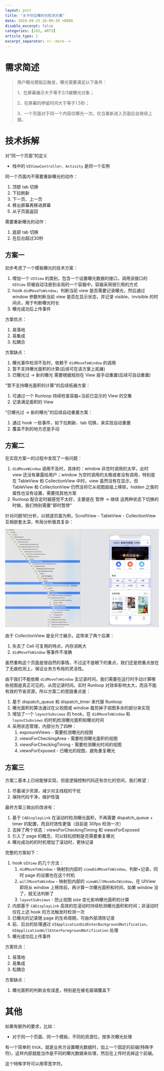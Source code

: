 ```yaml
---
layout: post
title: "关于坑位曝的光检测方案"
date: 2019-09-25 16:09:20 +0800
disable_excerpt: false
categories: [iOS, ARTS]
article_type: 1
excerpt_separator: <!--more-->
---
```


# 需求简述

> 用户曝光模板后触发，曝光需要满足以下条件：
>
> 1、在屏幕展示大于等于2/3被曝光对象；
>
> 2、在屏幕的停留时间大于等于1.5秒；
>
> 3、一个页面对于同一个内容仅曝光一次。仅当重新进入页面后会继续上报。

<!--more-->

# 技术拆解

对“同一个页面”的定义

- 栈中的 `UIViewController`、`Activity` 是同一个实例

同一个页面内不需要重新曝光的动作：

1. 顶部 tab 切换
2. 下拉刷新
3. 下一页、上一页
4. 移出屏幕再移进屏幕
5. 从子页面返回

需要重新曝光的动作：

1. 底部 tab 切换
2. 在后台超过30秒

## 方案一

初步考虑了一个模板曝光的技术方案：

1. 增加一个 `UIView` 的类别，包含一个设置曝光数据的接口，调用该接口的 `UIView` 将被自动注册到全局的一个容器中，容器采用弱引用的方式
2. hook `didMoveToWindow`，判断当前 view 是否需要记录曝光，然后通过 window 参数判断当前 view 是否在显示状态，并记录 visible、invisible 的时间点，用于判断曝光时长
3. 曝光成功后上传事件

方案优点：

1. 易落地
2. 易集成
3. 松耦合

方案缺点：

1. 曝光事件检测不及时，依赖于 `didMoveToWindow` 的调用
2. 暂不支持曝光面积的计算(后续可在该方案上拓展)
3. 已曝光过 -> 新的曝光 需要根据规则在 View 层手动重置(后续可自动重置)

"暂不支持曝光面积的计算"的后续拓展方案：

1. 可通过一个 Runloop 持续检查容器+当前已显示的 View 的交集
2. 记录满足面积的 View

"已曝光过 -> 新的曝光"的后续自动重置方案：

1. 通过 hook 一些事件，如下拉刷新、tab 切换，来实现自动重置
2. 覆盖不到的地方还是手动



## 方案二

在实现方案一的过程中发现了一些问题：

1. `didMoveWindow` 调用不及时，具体的：window 非空时调用的太早，此时 view 还没有暴露给用户；window 为空时调用的太晚或者没有调用，特别是在 TableView 和 CollectionView 中时，view 虽然没有在显示，但 TableView 和 CollectionView 仍然没将它从视图层级上移除，hidden 之类的属性也没有设置，需要找其他方案
2. Runloop 配合定时器感觉不太好，主要是在 暂停 -> 继续 这两种状态下切换的时候，我们特别需要"即时暂停"

针对问题1的分析，以频道页面为例，ScrollView - TableView - CollectionView 互相嵌套太深，布局分析极其复杂：

![Image 1](/assets/img/image2019-8-21_17-21-22.png)

由于 CollectionView 是全尺寸展示，这带来了两个后果：

1. 失去了 Cell 可复用的特点，内存消耗大
2. `didMoveToWindow` 等事件不准确

虽然重构这个页面是很自然的事情，不过这不是眼下的重点，我们还是把重点放在了无痕检测上，保证业务方布局的灵活性。

由于我们不能依赖 `didMoveToWindow` 去记录时间，我们需要在运行时手动计算哪些视图是真正可见的，从而记录时间。实时 Runloop 对效率影响太大，而且不能有效的节省资源，所以方案二的思路重点是：

1. 基于 dispatch_queue 和 dispatch_timer  来代替 Runloop 
2. 曝光面积的算法通过在父视图或 window 裁剪掉子视图多余的部分来实现
3. 增加了一个 `layoutSubviews` 的 hook，在 `didMoveToWindow` 和 `layoutSubviews` 的时机检测曝光面积和曝光时间
4. 采用状态管理，内部分为了四种：
   1. exposureViews - 需要检测曝光的视图
   2. viewsForCheckingArea - 需要检测曝光面积的视图
   3. viewsForCheckingTiming - 需要检测曝光时间的视图
   4. viewsForExposed - 已曝光的视图，避免重复曝光



## 方案三

方案二基本上已经能够实现，但是逻辑控制代码还有优化的空间，我们希望：

1. 尽量减少资源，减少对主线程的干扰
2. 保持代码干净，维护性强

最终方案三做出的改进有：

1. 基于 `CADisplayLink` 在滚动时检测曝光面积，不再需要 dispatch_queue + timer 的配置，而且时效性更强（目前是 30fps 检测一次）
2. 去掉了两个状态：viewsForCheckingTiming 和 viewsForExposed
3. 引入了 page 的概念，可以轻松控制是否需要重复曝光
4. 曝光成功的的时机增加了滚动时，更快记录

完整的方案如下：

1. hook `UIView` 的几个方法：
   1. `didMoveToWindow` - 映射到内部的 `viewDidMoveToWindow`，判断+记录，同时 page 的设置也在这个时机
   2. `willMoveToWindow` - 映射到内部的 `viewWillMoveOutWindow`，在 UIView 即将从 window 上移除前，再计算一次曝光面积和时间，如果 window 没了，就无法判断了
   3. `layoutSubviews` - 防止视图 size 变化影响曝光面积的计算
2. 内部基于 `CADisplayLink` 高效的在滚动时持续检测曝光面积和时间；非滚动时仅在上述 hook 的方法触发时检测一次
3. 已曝光的记录随 page 的生命周期，可由外部清除记录
4. 前、后台的处理通过 `UIApplicationDidEnterBackgroundNotification`、`UIApplicationWillEnterForegroundNotification` 处理
5. 曝光成功后上传事件

方案优点：

1. 易落地
2. 易集成
3. 松耦合

方案缺点：

1. 曝光面积的判断会有误差，特别是在被毛玻璃覆盖下



# 其他

如果有额外的要求，比如：

- 对于同一个页面、同一个模板，不同的资源位，按多次曝光处理

有一个简单的 trick，就是业务方设置曝光数据时，加上一个固定的前缀(特殊字符)，这样内部就能当作是不同的曝光数据来处理，然后在上传时去掉这个前缀。

这个特殊字符可以用零宽字符。